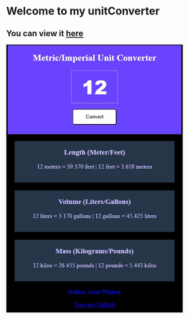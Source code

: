 ﻿# Welcome to my unitConverter
## You can view it <a href="https://roaring-lolly-62c256.netlify.app/" target="_blank">here</a>

![alt text](unit_converter_js.jpg "screenshot")
